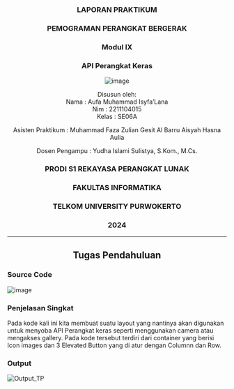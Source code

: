 <div align="center">

### LAPORAN PRAKTIKUM

### PEMOGRAMAN PERANGKAT BERGERAK

### Modul IX
### API Perangkat Keras

![image](https://github.com/user-attachments/assets/2948daec-1e7a-4765-8f23-df638a387c87)

Disusun oleh:  
Nama : Aufa Muhammad Isyfa’Lana  
Nim : 2211104015  
Kelas : SE06A

Asisten Praktikum : 
Muhammad Faza Zulian Gesit Al Barru 
Aisyah Hasna Aulia 

Dosen Pengampu : 
Yudha Islami Sulistya, S.Kom., M.Cs. 

### PRODI S1 REKAYASA PERANGKAT LUNAK  
### FAKULTAS INFORMATIKA  
### TELKOM UNIVERSITY PURWOKERTO  
### 2024

</div>

---
<div align="center">

## Tugas Pendahuluan

</div>

### Source Code

![image](https://github.com/user-attachments/assets/b687b301-c628-4afa-9f13-99fc5bf8310f)




### Penjelasan Singkat 
Pada kode kali ini kita membuat suatu layout yang nantinya akan digunakan untuk menyoba API Perangkat keras seperti menggunakan camera atau mengakses gallery. Pada kode tersebut terdiri dari container yang berisi Icon images dan 3 Elevated Button yang di atur dengan Columnn dan Row.


### Output 
![Output_TP](https://github.com/user-attachments/assets/2c454034-574f-47c5-a1dc-6a7529901cbe)


